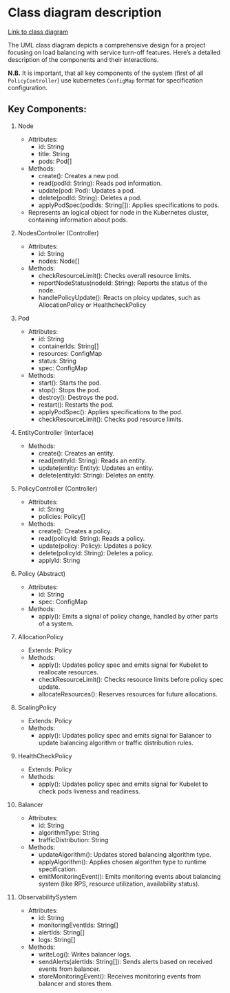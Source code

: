 # Class diagram description

[Link to class diagram](https://drive.google.com/file/d/1uZnKI4C8L5o2sd2wmaLDSjnipEQ8TWfj/view?usp=sharing)

The UML class diagram depicts a comprehensive design for a project focusing on load balancing with service turn-off features. Here’s a detailed description of the components and their interactions.

**N.B.** It is important, that all key components of the system (first of all `PolicyController`) use kubernetes `ConfigMap` format for specification configuration.

## Key Components:

1. Node
   - Attributes:
     - id: String
     - title: String
     - pods: Pod[]
   - Methods:
     - create(): Creates a new pod.
     - read(podId: String): Reads pod information.
     - update(pod: Pod): Updates a pod.
     - delete(podId: String): Deletes a pod.
     - applyPodSpec(podIds: String[]): Applies specifications to pods.
   - Represents an logical object for node in the Kubernetes cluster, containing information about pods.

2. NodesController (Controller)
   - Attributes:
     - id: String
     - nodes: Node[]
   - Methods:
     - checkResourceLimit(): Checks overall resource limits.
     - reportNodeStatus(nodeId: String): Reports the status of the node.
     - handlePolicyUpdate(): Reacts on ploicy updates, such as AllocationPolicy or HealthcheckPolicy

3. Pod
   - Attributes:
     - id: String
     - containerIds: String[]
     - resources: ConfigMap
     - status: String
     - spec: ConfigMap
   - Methods:
     - start(): Starts the pod.
     - stop(): Stops the pod.
     - destroy(): Destroys the pod.
     - restart(): Restarts the pod.
     - applyPodSpec(): Applies specifications to the pod.
     - checkResourceLimit(): Checks pod resource limits.

4. EntityController (Interface)
   - Methods:
     - create(): Creates an entity.
     - read(entityId: String): Reads an entity.
     - update(entity: Entity): Updates an entity.
     - delete(entityId: String): Deletes an entity.

5. PolicyController (Controller)
   - Attributes:
     - id: String
     - policies: Policy[]
   - Methods:
     - create(): Creates a policy.
     - read(policyId: String): Reads a policy.
     - update(policy: Policy): Updates a policy.
     - delete(policyId: String): Deletes a policy.
     - applyId: String

6. Policy (Abstract)
   - Attributes:
     - id: String
     - spec: ConfigMap
   - Methods:
     - apply(): Emits a signal of policy change, handled by other parts of a system.

7. AllocationPolicy
   - Extends: Policy
   - Methods:
     - apply(): Updates policy spec and emits signal for Kubelet to reallocate resources.
     - checkResourceLimit(): Checks resource limits before policy spec update.
     - allocateResources(): Reserves resources for future allocations.

8. ScalingPolicy
   - Extends: Policy
   - Methods:
     - apply(): Updates policy spec and emits signal for Balancer to update balancing algorithm or traffic distribution rules.

9. HealthCheckPolicy
    - Extends: Policy
    - Methods:
      - apply(): Updates policy spec and emits signal for Kubelet to check pods liveness and readiness.

10. Balancer
    - Attributes:
      - id: String
      - algorithmType: String
      - trafficDistribution: String
    - Methods:
      - updateAlgorithm(): Updates stored balancing algorithm type.
      - applyAlgorithm(): Applies chosen algorithm type to runtime specification.
      - emitMonitoringEvent(): Emits monitoring events about balancing system (like RPS, resource utilization, availability status).

11. ObservabilitySystem
    - Attributes:
      - id: String
      - monitoringEventIds: String[]
      - alertIds: String[]
      - logs: String[]
    - Methods:
      - writeLog(): Writes balancer logs.
      - sendAlerts(alertIds: String[]): Sends alerts based on received events from balancer.
      - storeMonitoringEvent(): Receives monitoring events from balancer and stores them.
